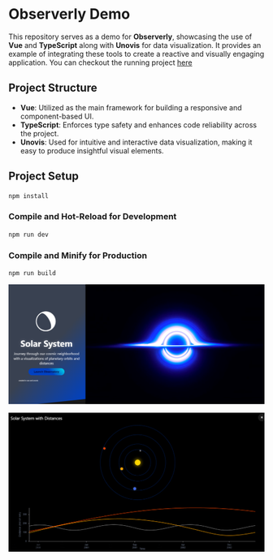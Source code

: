 # Observerly Demo

This repository serves as a demo for **Observerly**, showcasing the use of **Vue** and **TypeScript** along with **Unovis** for data visualization. It provides an example of integrating these tools to create a reactive and visually engaging application.
You can checkout the running project [here](http://192.145.44.50:3000/)
## Project Structure

- **Vue**: Utilized as the main framework for building a responsive and component-based UI.
- **TypeScript**: Enforces type safety and enhances code reliability across the project.
- **Unovis**: Used for intuitive and interactive data visualization, making it easy to produce insightful visual elements.

## Project Setup

```sh
npm install
```

### Compile and Hot-Reload for Development

```sh
npm run dev
```

### Compile and Minify for Production

```sh
npm run build
```
![img.png](img.png)

![img_1.png](img_1.png)
